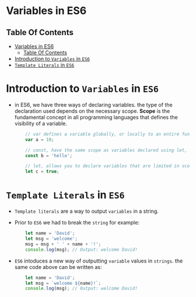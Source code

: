 # Variables in ES6

## Table Of Contents
- [Variables in ES6](#variables-in-es6)
  - [Table Of Contents](#table-of-contents)
- [Introduction to `Variables` in `ES6`](#introduction-to-variables-in-es6)
- [`Template Literals` in `ES6`](#template-literals-in-es6)

# Introduction to `Variables` in `ES6`
* in ES6, we have three ways of declaring variables. the type of the declaration used depends on the necessary scope. __Scope__ is the fundamental concept in all programming languages that defines the visibility of a variable.

    ```js
        // var defines a variable globally, or locally to an entire function regardless of block scope
        var a = 10;

        // const, have the same scope as variables declared using let, the difference is that const variables are immutable - not allowed to be reassigned
        const b = 'hello';

        // let, allows you to declare variables that are limited in scope to the block statement, or expression in whcich they are used.
        let c = true;
    ```

# `Template Literals` in `ES6`
* `Template literals` are a way to output `variables` in a string.
* Prior to `ES6` we had to break the `string` for example:
  
    ```js
        let name = 'David';
        let msg = 'welcome';
        msg = msg + ' ' + name + '!';
        console.log(msg); // Output: welcome David!
    ```
* `ES6` intoduces a new way of outputting `variable` values in `strings`. the same code above can be written as:
    ```js
        let name = 'David';
        let msg = `welcome ${name}!`;
        console.log(msg); // Output: welcome David!
    ```